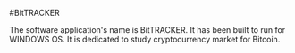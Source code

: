#BitTRACKER

The software application's name is BitTRACKER. It has been built to run for WINDOWS OS. It is dedicated to study cryptocurrency market for Bitcoin.

